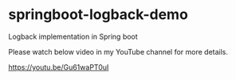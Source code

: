 # springboot-logback-demo
Logback implementation in Spring boot

Please watch below video in my YouTube channel for more details.

https://youtu.be/Gu61waPT0uI
